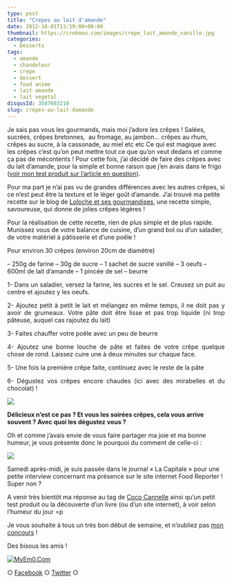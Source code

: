 ```yaml
---
type: post
title: "Crepes au lait d'amande"
date: 2012-10-01T13:59:00+00:00
thumbnail: https://crokmou.com/images/crepe_lait_amande_vanille.jpg
categories:
  - Desserts
tags:
  - amande
  - chandeleur
  - crepe
  - dessert
  - food anime
  - lait amande
  - lait vegetal
disqusId: 3587683210
slug: crepes-au-lait-damande
---
```


Je sais pas vous les gourmands, mais moi j’adore les crêpes ! Salées, sucrées, crêpes bretonnes,  au fromage, au jambon… crêpes au rhum, crêpes au sucre, à la cassonade, au miel etc etc Ce qui est magique avec les crêpes c’est qu’on peut mettre tout ce que qu’on veut dedans et comme ça pas de mécontents ! Pour cette fois, j’ai décidé de faire des crêpes avec du lait d’amande, pour la simple et bonne raison que j’en avais dans le frigo ([voir mon test produit sur l’article en question](http://www.crokmou.com/2012/09/lait-damande-alpro-vendrediiii-test.html)).

Pour ma part je n’ai pas vu de grandes différences avec les autres crêpes, si ce n’est peut être la texture et le léger goût d’amande. J’ai trouvé ma petite recette sur le blog de [Loloche et ses gourmandises](http://loloche-et-ses-gourmandises.over-blog.com/article-crepes-au-lait-d-amandes-100131844-comments.html#anchorComment), une recette simple, savoureuse, qui donne de jolies crêpes légères !

Pour la réalisation de cette recette, rien de plus simple et de plus rapide. Munissez vous de votre balance de cuisine, d’un grand bol ou d’un saladier, de votre matériel à pâtisserie et d’une poêle !

Pour environ 30 crêpes
(environ 20cm de diamètre)

– 250g de farine
– 30g de sucre
– 1 sachet de sucre vanillé
– 3 oeufs
– 600ml de lait d’amande
– 1 pincée de sel
– beurre

<div style="text-align: justify;">1- Dans un saladier, versez la farine, les sucres et le sel. Creusez un puit au centre et ajoutez y les oeufs.

2- Ajoutez petit à petit le lait et mélangez en même temps, il ne doit pas y avoir de grumeaux. Votre pâte doit être lisse et pas trop liquide (ni trop pâteuse, auquel cas rajoutez du lait)

3- Faites chauffer votre poêle avec un peu de beurre

4- Ajoutez une bonne louche de pâte et faites de votre crêpe quelque chose de rond. Laissez cuire une à deux minutes sur chaque face.

5- Une fois la première crêpe faite, continuez avec le reste de la pâte

6- Dégustez vos crêpes encore chaudes (ici avec des mirabelles et du chocolat) !

</div>

[![](https://crokmou.com/images/le_secret_du_poids_florence_delorme_gif_crokmou.gif)](https://crokmou.com/images/le_secret_du_poids_florence_delorme_gif_crokmou.gif)

**Délicieux n’est ce pas ? Et vous les soirées crêpes, cela vous arrive souvent ? Avec quoi les dégustez vous ?**

Oh et comme j’avais envie de vous faire partager ma joie et ma bonne humeur, je vous présente donc le pourquoi du comment de celle-ci :

[![](http://2.bp.blogspot.com/-qn34HuDxNC4/UGmRR7SQFAI/AAAAAAAAErs/E-bD_R8YA8c/s640/Journal_capitale.jpg)](http://2.bp.blogspot.com/-qn34HuDxNC4/UGmRR7SQFAI/AAAAAAAAErs/E-bD_R8YA8c/s1600/Journal_capitale.jpg)

Samedi après-midi, je suis passée dans le journal « La Capitale » pour une petite interview concernant ma présence sur le site internet Food Reporter ! Super non ?

A venir très bientôt ma réponse au tag de [Coco Cannelle](http://coco-cannelle.blogspot.be/) ainsi qu’un petit test produit ou la découverte d’un livre (ou d’un site internet), à voir selon l’humeur du jour =p

Je vous souhaite à tous un très bon début de semaine, et n’oubliez pas [mon concours](http://www.crokmou.com/2012/09/gagnez-un-tablier-de-cuisine.html) !

Des bisous les amis !

[![MyEm0.Com](http://i269.photobucket.com/albums/jj72/myem0/02/cute-panda-emoticon-006.gif)](http://www.myem0.com/emoticon/cute-panda-emoticon/)

○ [Facebook](https://www.facebook.com/crokmou.blog) ○ [Twitter](https://twitter.com/Crokmou) ○